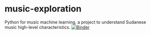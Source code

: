 # music-exploration
Python for music machine learning, a project to understand Sudanese music high-level characteristics.
[![Binder](https://mybinder.org/badge_logo.svg)](https://mybinder.org/v2/gh/AsmaElmahi/music-exploration.git/main)
